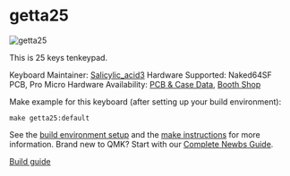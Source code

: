 # getta25

![getta25](https://cdn-ak.f.st-hatena.com/images/fotolife/S/Salicylic_acid3/20191127/20191127005608.png)

This is 25 keys tenkeypad. 

Keyboard Maintainer: [Salicylic_acid3](https://github.com/Salicylic-acid3)
Hardware Supported: Naked64SF PCB, Pro Micro
Hardware Availability: [PCB & Case Data](https://github.com/Salicylic-acid3/PCB_Data), [Booth Shop](https://salicylic-acid3.booth.pm/items/1700006)

Make example for this keyboard (after setting up your build environment):

    make getta25:default

See the [build environment setup](https://docs.qmk.fm/#/getting_started_build_tools) and the [make instructions](https://docs.qmk.fm/#/getting_started_make_guide) for more information. Brand new to QMK? Start with our [Complete Newbs Guide](https://docs.qmk.fm/#/newbs).

[Build guide](https://salicylic-acid3.hatenablog.com/entry/getta25-rev2-build-guide)
